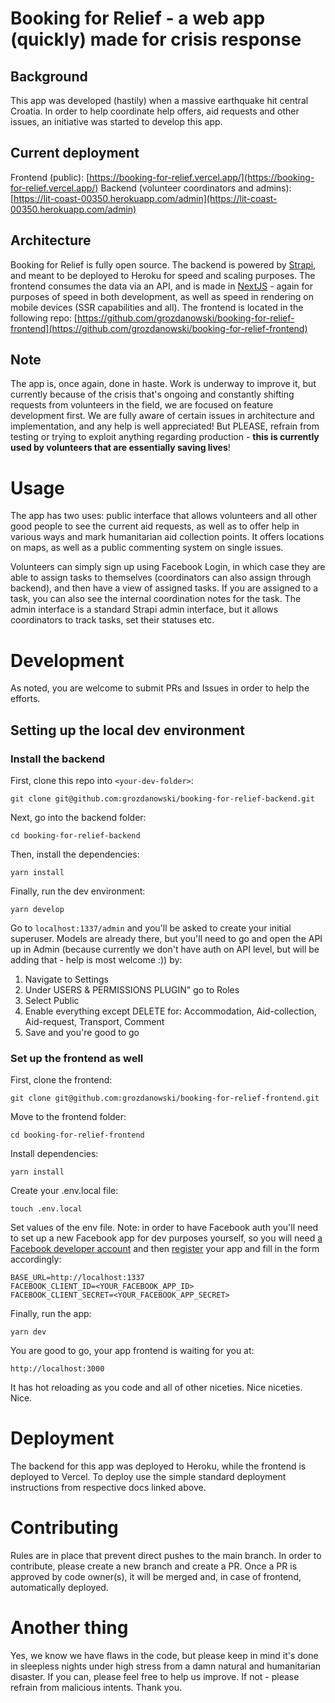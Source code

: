 # Booking  for Relief - a web app (quickly) made for crisis response

## Background
This app was developed (hastily) when a massive earthquake hit central Croatia. In order to help coordinate help offers, aid requests and other issues, an initiative was started to develop this app.

## Current deployment
Frontend (public): [https://booking-for-relief.vercel.app/](https://booking-for-relief.vercel.app/)
Backend (volunteer coordinators and admins): [https://lit-coast-00350.herokuapp.com/admin](https://lit-coast-00350.herokuapp.com/admin)

## Architecture
Booking for Relief is fully open source. The backend is powered by [Strapi](https://strapi.io/documentation/developer-docs/latest/getting-started/introduction.html), and meant to be deployed to Heroku for speed and scaling purposes. The frontend consumes the data via an API, and is made in [NextJS](https://nextjs.org/docs) - again for purposes of speed in both development, as well as speed in rendering on mobile devices (SSR capabilities and all).
The frontend is located in the following repo: [https://github.com/grozdanowski/booking-for-relief-frontend](https://github.com/grozdanowski/booking-for-relief-frontend)

## Note
The app is, once again, done in haste. Work is underway to improve it, but currently because of the crisis that's ongoing and constantly shifting requests from volunteers in the field, we are focused on feature development first. We are fully aware of certain issues in architecture and implementation, and any help is well appreciated! But PLEASE, refrain from testing or trying to exploit anything regarding production - **this is currently used by volunteers that are essentially saving lives**!

# Usage
The app has two uses: public interface that allows volunteers and all other good people to see the current aid requests, as well as to offer help in various ways and mark humanitarian aid collection points. It offers locations on maps, as well as a public commenting system on single issues.

Volunteers can simply sign up using Facebook Login, in which case they are able to assign tasks to themselves (coordinators can also assign through backend), and then have a view of assigned tasks. If you are assigned to a task, you can also see the internal coordination notes for the task.
The admin interface is a standard Strapi admin interface, but it allows coordinators to track tasks, set their statuses etc.


# Development

As noted, you are welcome to submit PRs and Issues in order to help the efforts.

## Setting up the local dev environment

### Install the backend

First, clone this repo into `<your-dev-folder>`:

    git clone git@github.com:grozdanowski/booking-for-relief-backend.git
Next, go into the backend folder:

    cd booking-for-relief-backend
Then, install the dependencies:

    yarn install
Finally, run the dev environment:

    yarn develop

Go to `localhost:1337/admin` and you'll be asked to create your initial superuser. Models are already there, but you'll need to go and open the API up in Admin (because currently we don't have auth on API level, but will be adding that - help is most welcome :)) by:

 1. Navigate to Settings
 2. Under USERS & PERMISSIONS PLUGIN" go to Roles
 3. Select Public
 4. Enable everything except DELETE for: Accommodation, Aid-collection, Aid-request, Transport, Comment
 5. Save and you're good to go

### Set up the frontend as well

First, clone the frontend:

    git clone git@github.com:grozdanowski/booking-for-relief-frontend.git

Move to the frontend folder:

    cd booking-for-relief-frontend
Install dependencies:

    yarn install
Create your .env.local file:

    touch .env.local
Set values of the env file. Note: in order to have Facebook auth you'll need to set up a new Facebook app for dev purposes yourself, so you will need [a Facebook developer account](https://developers.facebook.com/) and then [register](https://developers.facebook.com/apps/) your app and fill in the form accordingly:

    BASE_URL=http://localhost:1337
    FACEBOOK_CLIENT_ID=<YOUR_FACEBOOK_APP_ID>
    FACEBOOK_CLIENT_SECRET=<YOUR_FACEBOOK_APP_SECRET>
Finally, run the app:

    yarn dev
You are good to go, your app frontend is waiting for you at:

    http://localhost:3000
It has hot reloading as you code and all of other niceties. Nice niceties. Nice.

# Deployment
The backend for this app was deployed to Heroku, while the frontend is deployed to Vercel. To deploy use the simple standard deployment instructions from respective docs linked above.
# Contributing
Rules are in place that prevent direct pushes to the main branch. In order to contribute, please create a new branch and create a PR. Once a PR is approved by code owner(s), it will be merged and, in case of frontend, automatically deployed.

# Another thing
Yes, we know we have flaws in the code, but please keep in mind it's done in sleepless nights under high stress from a damn natural and humanitarian disaster. If you can, please feel free to help us improve. If not - please refrain from malicious intents. Thank you.
